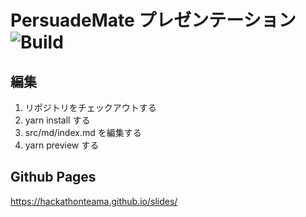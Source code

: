 # PersuadeMate プレゼンテーション ![Build](https://github.com/HackathonTeamA/slides/actions/workflows/main.yml/badge.svg)

## 編集

1. リポジトリをチェックアウトする
2. yarn install する
3. src/md/index.md を編集する
4. yarn preview する

## Github Pages

https://hackathonteama.github.io/slides/